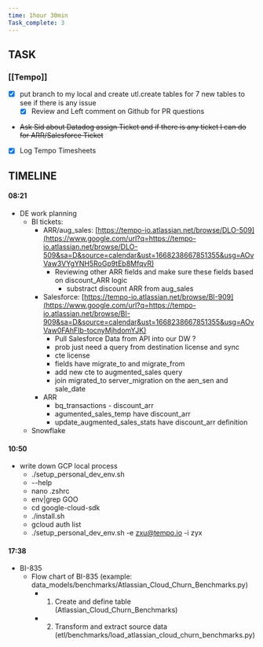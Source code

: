 ```yaml
---
time: 1hour 30min
Task_complete: 3
---
```

## TASK
### [[Tempo]]
- [x] put branch to my local and create utl.create tables for 7 new tables to see if there is any issue
    - [x] Review and Left comment on Github for PR questions
-   ~~Ask Sid about Datadog assign Ticket and if there is any ticket I can do for ARR/Salesforce Ticket~~
- [x] Log Tempo Timesheets
## TIMELINE
#### 08:21
-   DE work planning
	-   BI tickets:
		-   ARR/aug_sales: [https://tempo-io.atlassian.net/browse/DLO-509](https://www.google.com/url?q=https://tempo-io.atlassian.net/browse/DLO-509&sa=D&source=calendar&ust=1668238667851355&usg=AOvVaw3VYgYNH5RoGp9tEb8MfqvR)
			-   Reviewing other ARR fields and make sure these fields based on discount_ARR logic
				-   substract discount ARR from aug_sales
		-   Salesforce: [https://tempo-io.atlassian.net/browse/BI-909](https://www.google.com/url?q=https://tempo-io.atlassian.net/browse/BI-909&sa=D&source=calendar&ust=1668238667851355&usg=AOvVaw0FAhFIb-tocnyMjhdomYJK)
			-   Pull Salesforce Data from API into our DW ?
			-   prob just need a query from destination license and sync
			-   cte license
			-   fields have migrate_to and migrate_from
			-   add new cte to augmented_sales query
			-   join migrated_to server_migration on the aen_sen and sale_date
        -   ARR
            -   bq_transactions - discount_arr
            -   agumented_sales_temp have discount_arr
            -   update_augmented_sales_stats have discount_arr definition
    -   Snowflake
#### 10:50
-   write down GCP local process
	-   ./setup_personal_dev_env.sh
	-   --help
	-   nano .zshrc
	-   env|grep GOO
	-   cd google-cloud-sdk
	-   ./install.sh
	-   gcloud auth list
	-   ./setup_personal_dev_env.sh -e zxu@tempo.io -i zyx
#### 17:38
-   BI-835
	-   Flow chart of BI-835 (example: data_models/benchmarks/Atlassian_Cloud_Churn_Benchmarks.py)
		-   1. Create and define table (Atlassian_Cloud_Churn_Benchmarks)
		-   2. Transform and extract source data (etl/benchmarks/load_atlassian_cloud_churn_benchmarks.py)
